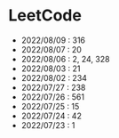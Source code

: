 # LeetCode
- 2022/08/09 : 316
- 2022/08/07 : 20
- 2022/08/06 : 2, 24, 328
- 2022/08/03 : 21
- 2022/08/02 : 234
- 2022/07/27 : 238
- 2022/07/26 : 561
- 2022/07/25 : 15
- 2022/07/24 : 42
- 2022/07/23 : 1
